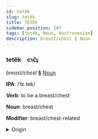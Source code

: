 ```yaml
---
id: tetêk
slug: tetêk
title: TETÊK
sidebar_position: 287
tags: [tetêk, Noun, Austronesian]
description: breast/chest § Noun
---
```


### tetêk&emsp;<span kind="abugida">cɿc̑ʇ</span>

*breast/chest* **§** [Noun](../../tags/Noun)

**IPA**: /ˈtɛ.tek/

**Verb**: to be a breast/chest

**Noun**: breast/chest

**Modifier**: breast/chest-related

<details>
    <summary>Origin</summary>
    Indonesian tetek  [ˈt̪ɛt̪ek̚]<br/>
    <em>Austronesian Language Family</em>
</details>
